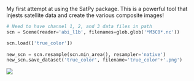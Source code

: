 My first attempt at using the SatPy package. This is a powerful tool that injests satellite data and create the various composite images!

```python
# Need to have channel 1, 2, and 3 data files in path
scn = Scene(reader='abi_l1b', filenames=glob.glob('*M3C0*.nc'))

scn.load(['true_color'])
 
new_scn = scn.resample(scn.min_area(), resampler='native')
new_scn.save_dataset('true_color', filename='true_color'+'.png')
```

<img src="https://github.com/MethaneRain/Weather-Jupyter-Notebooks/blob/master/SatPy/Sample-Images/Resized_true_color.png">
